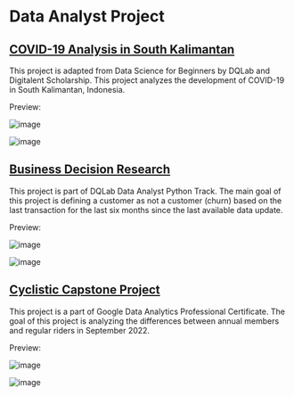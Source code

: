 # Data Analyst Project

## [COVID-19 Analysis in South Kalimantan](https://jihanfarah.github.io/COVID-19-Analysis-in-South-Kalimantan-using-R/pages.html)
This project is adapted from Data Science for Beginners by DQLab and Digitalent Scholarship. This project analyzes the development of COVID-19 in South Kalimantan, Indonesia.

Preview:

![image](https://user-images.githubusercontent.com/103634806/197677056-919c4e9a-41f1-48ce-bf80-5c70c6f72398.png)

![image](https://user-images.githubusercontent.com/103634806/197677077-1aadc1d1-5ca8-46c4-9779-7723cb95100f.png)

## [Business Decision Research](https://github.com/jihanfarah/Business-Decision-Research/blob/main/Business_Decision_Research.ipynb)
This project is part of DQLab Data Analyst Python Track. The main goal of this project is defining a customer as not a customer (churn) based on the last transaction for the last six months since the last available data update.

Preview:

![image](https://user-images.githubusercontent.com/103634806/197677259-0f6bc0c1-398e-4b72-8078-aee3e6e2dcd3.png)

![image](https://user-images.githubusercontent.com/103634806/197677274-7e46ebde-a7bb-45d2-8d05-4947536bdbe2.png)

## [Cyclistic Capstone Project](https://jihanfarah.github.io/Cyclistic-Capstone-Project/pages.html)
This project is a part of Google Data Analytics Professional Certificate. The goal of this project is analyzing the differences between annual members and regular riders in September 2022.

Preview:

![image](https://user-images.githubusercontent.com/103634806/197677475-81c4674b-fe86-4f29-8c25-debff9242874.png)

![image](https://user-images.githubusercontent.com/103634806/197677485-2751702a-45ef-467b-a50e-5ca5f21ee2ac.png)
